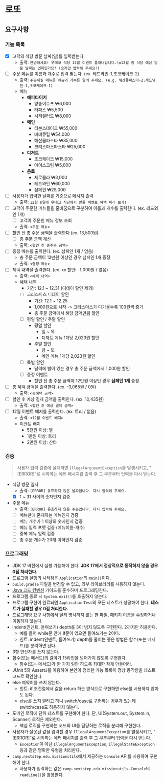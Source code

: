 # 로또

## 요구사항

### 기능 목록

- [x] 고객의 식당 방문 날짜(일)를 입력받는다.
    - 출력: `안녕하세요! 우테코 식당 12월 이벤트 플래너입니다.\n12월 중 식당 예상 방문 날짜는 언제인가요? (숫자만 입력해 주세요!)`
- [ ] 주문 메뉴를 이름과 개수로 입력 받는다. (ex. 레드와인-1,초코케이크-2)
    - 출력: `주문하실 메뉴를 메뉴와 개수를 알려 주세요. (e.g. 해산물파스타-2,레드와인-1,초코케이크-1)`
    - 메뉴
        - **에피타이저**
            - 양송이수프 ₩6,000
            - 타파스 ₩5,500
            - 시저샐러드 ₩8,000
        - **메인**
            - 티본스테이크 ₩55,000
            - 바비큐립 ₩54,000
            - 해산물파스타 ₩35,000
            - 크리스마스파스타 ₩25,000
        - **디저트**
            - 초코케이크 ₩15,000
            - 아이스크림 ₩5,000
        - **음료**
            - 제로콜라 ₩3,000
            - 레드와인 ₩60,000
            - 샴페인 ₩25,000
- [ ] 사용자가 입력한 날짜를 기준으로 메시지 출력
    - 출력: `12월 n일에 우테코 식당에서 받을 이벤트 혜택 미리 보기!`
- [ ] 고객이 주문한 메뉴들을 줄바꿈으로 구분하여 이름과 개수를 출력한다. (ex. 레드와인 1개)
    - [ ] 고객이 주문한 메뉴 정보 조회
    - 출력: `<주문 메뉴>`
- [ ] 할인 전 총 주문 금액을 출력한다 (ex. 13,500원)
    - [ ] 총 주문 금액 계산
    - 출력: `<할인 전 총주문 금액>`
- [ ] 증정 메뉴를 출력한다. (ex. 샴페인 1개 / 없음)
    - 총 주문 금액이 12만원 이상인 경우 샴페인 1개 증정
    - 출력: `<증정 메뉴>`
- [ ] 혜택 내역을 출력한다. (ex. xx 할인: -1,000원 / 없음)
    - 출력: `<혜택 내역>`
    - 혜택 내역
        - 기간: 12.1 ~ 12.31 (디데이 할인 제외)
        - [ ] 크리스마스 디데이 할인
            - 기간: 12.1 ~ 12.25
            - 1,000원으로 시작 -> 크리스마스가 다가올수록 100원씩 증가
            - 총 주문 금액에서 해당 금액만큼 할인
        - [ ] 평일 할인 / 주말 할인
            - 평일 할인
                - 일 ~ 목
                - 디저트 메뉴 1개당 2,023원 할인
            - 주말 할인
                - 금 ~ 토
                - 메인 메뉴 1개당 2,023원 할인
        - [ ] 특별 할인
            - 달력에 별이 있는 경우 총 주문 금액에서 1,000원 할인
        - [ ] 증정 이벤트
            - 할인 전 총 주문 금액이 12만원 이상인 경우 **샴페인 1개** 증정
- [ ] 총 혜택 금액을 출력한다. (ex. -3,065원 / 0원)
    - 출력: `<총혜택 금액>`
- [ ] 할인 후 예상 결제 금액을 출력한다. (ex. 10,435원)
    - 출력: `<할인 후 예상 결제 금액>`
- [ ] 12월 이벤트 배지를 출력한다. (ex. 트리 / 없음)
    - 출력: `<12월 이벤트 배지>`
    - 이벤트 배지
        - 5천원 이상: 별
        - 1만원 이상: 트리
        - 2만원 이상: 산타

### 검증

> 사용자 입력 검증에 실패하면 `IllegalArgumentException`을 발생시키고, "[ERROR]"로 시작하는 에러 메시지를 출력 후 그 부분부터 입력을 다시 받는다.

- 식당 방문 일자
    - 출력: `[ERROR] 유효하지 않은 날짜입니다. 다시 입력해 주세요.`
    - [x] 1 ~ 31 사이의 숫자인지 검증
- 주문 메뉴
    - 출력: `[ERROR] 유효하지 않은 주문입니다. 다시 입력해 주세요.`
    - [ ] 메뉴판에 존재하는 메뉴인지 검증
    - [ ] 메뉴 개수가 1 이상의 숫자인지 검증
    - [ ] 메뉴 입력 포맷 검증 (메뉴이름-개수)
    - [ ] 중복 메뉴 입력 검증
    - [ ] 총 주문 개수가 20개 이하인지 검증

### 프로그래밍

- JDK 17 버전에서 실행 가능해야 한다. **JDK 17에서 정상적으로 동작하지 않을 경우 0점 처리한다.**
- 프로그램 실행의 시작점은 `Application`의 `main()`이다.
- `build.gradle` 파일을 변경할 수 없고, 외부 라이브러리를 사용하지 않는다.
- [Java 코드 컨벤션](https://github.com/woowacourse/woowacourse-docs/tree/master/styleguide/java) 가이드를 준수하며 프로그래밍한다.
- 프로그램 종료 시 `System.exit()`를 호출하지 않는다.
- 프로그램 구현이 완료되면 `ApplicationTest`의 모든 테스트가 성공해야 한다. **테스트가 실패할 경우 0점 처리한다.**
- 프로그래밍 요구 사항에서 달리 명시하지 않는 한 파일, 패키지 이름을 수정하거나 이동하지 않는다.
- indent(인덴트, 들여쓰기) depth를 3이 넘지 않도록 구현한다. 2까지만 허용한다.
    - 예를 들어 while문 안에 if문이 있으면 들여쓰기는 2이다.
    - 힌트: indent(인덴트, 들여쓰기) depth를 줄이는 좋은 방법은 함수(또는 메서드)를 분리하면 된다.
- 3항 연산자를 쓰지 않는다.
- 함수(또는 메서드)의 길이가 15라인을 넘어가지 않도록 구현한다.
    - 함수(또는 메서드)가 한 가지 일만 하도록 최대한 작게 만들어라.
- JUnit 5와 AssertJ를 이용하여 본인이 정리한 기능 목록이 정상 동작함을 테스트 코드로 확인한다.
- else 예약어를 쓰지 않는다.
    - 힌트: if 조건절에서 값을 return 하는 방식으로 구현하면 else를 사용하지 않아도 된다.
    - else를 쓰지 말라고 하니 switch/case로 구현하는 경우가 있는데 switch/case도 허용하지 않는다.
- 도메인 로직에 단위 테스트를 구현해야 한다. 단, UI(System.out, System.in, Scanner) 로직은 제외한다.
    - 핵심 로직을 구현하는 코드와 UI를 담당하는 로직을 분리해 구현한다.
- 사용자가 잘못된 값을 입력할 경우 `IllegalArgumentException`를 발생시키고, "[ERROR]"로 시작하는 에러 메시지를 출력 후 그 부분부터 입력을 다시 받는다.
    - `Exception`이 아닌 `IllegalArgumentException`, `IllegalStateException` 등과 같은 명확한 유형을 처리한다.
- `camp.nextstep.edu.missionutils`에서 제공하는 `Console` API를 사용하여 구현해야 한다.
    - 사용자가 입력하는 값은 `camp.nextstep.edu.missionutils.Console`의 `readLine()`을 활용한다.
